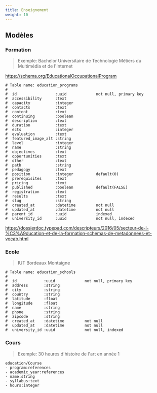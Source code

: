 ```yaml
---
title: Enseignement
weight: 10
---
```


## Modèles

### Formation

> Exemple: Bachelor Universitaire de Technologie Métiers du Multimédia et de l'Internet

https://schema.org/EducationalOccupationalProgram


```
# Table name: education_programs
#
#  id                 :uuid             not null, primary key
#  accessibility      :text
#  capacity           :integer
#  contacts           :text
#  content            :text
#  continuing         :boolean
#  description        :text
#  duration           :text
#  ects               :integer
#  evaluation         :text
#  featured_image_alt :string
#  level              :integer
#  name               :string
#  objectives         :text
#  opportunities      :text
#  other              :text
#  path               :string
#  pedagogy           :text
#  position           :integer          default(0)
#  prerequisites      :text
#  pricing            :text
#  published          :boolean          default(FALSE)
#  registration       :text
#  results            :text
#  slug               :string
#  created_at         :datetime         not null
#  updated_at         :datetime         not null
#  parent_id          :uuid             indexed
#  university_id      :uuid             not null, indexed
```

https://dossierdoc.typepad.com/descripteurs/2016/05/secteur-de-l-%C3%A9ducation-et-de-la-formation-schemas-de-metadonnees-et-vocab.html

### Ecole

> IUT Bordeaux Montaigne

```
# Table name: education_schools
#
#  id            :uuid             not null, primary key
#  address       :string
#  city          :string
#  country       :string
#  latitude      :float
#  longitude     :float
#  name          :string
#  phone         :string
#  zipcode       :string
#  created_at    :datetime         not null
#  updated_at    :datetime         not null
#  university_id :uuid             not null, indexed
```

### Cours

> Exemple: 30 heures d'histoire de l'art en année 1

```
education/Course
- program:references
- academic_year:references
- name:string
- syllabus:text
- hours:integer
```
